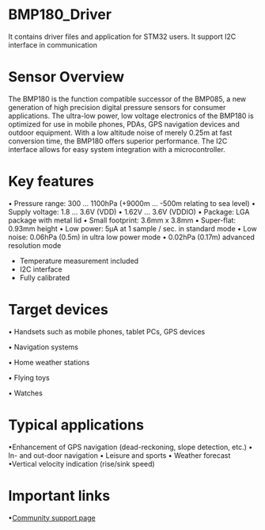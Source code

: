 # BMP180_Driver
 It contains driver files and application for STM32 users. It support I2C interface in communication

# Sensor Overview
The BMP180 is the function compatible successor of the BMP085, a new generation of high
precision digital pressure sensors for consumer applications.
The ultra-low power, low voltage electronics of the BMP180 is optimized for use in mobile phones,
PDAs, GPS navigation devices and outdoor equipment. With a low altitude noise of merely 0.25m at
fast conversion time, the BMP180 offers superior performance. The I2C interface allows for easy
system integration with a microcontroller. 

# Key features
• Pressure range: 300 ... 1100hPa (+9000m ... -500m relating to sea level)
• Supply voltage: 1.8 ... 3.6V (VDD)
• 1.62V ... 3.6V (VDDIO)
• Package: LGA package with metal lid
• Small footprint: 3.6mm x 3.8mm
• Super-flat: 0.93mm height
• Low power: 5µA at 1 sample / sec. in standard mode
• Low noise: 0.06hPa (0.5m) in ultra low power mode
• 0.02hPa (0.17m) advanced resolution mode

- Temperature measurement included
- I2C interface
- Fully calibrated


# Target devices 
• Handsets such as mobile phones, tablet PCs, GPS devices 

• Navigation systems

• Home weather stations 

• Flying toys 

• Watches

# Typical applications
•Enhancement of GPS navigation (dead-reckoning, slope detection, etc.)
• In- and out-door navigation
• Leisure and sports
• Weather forecast
•Vertical velocity indication (rise/sink speed)

# Important links
•[Community support page](https://community.bosch-sensortec.com/t5/MEMS-sensors-forum/bd-p/bst_community-mems-forum)


